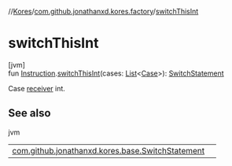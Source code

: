 //[Kores](../../index.md)/[com.github.jonathanxd.kores.factory](index.md)/[switchThisInt](switch-this-int.md)

# switchThisInt

[jvm]\
fun [Instruction](../com.github.jonathanxd.kores/-instruction/index.md).[switchThisInt](switch-this-int.md)(cases: [List](https://kotlinlang.org/api/latest/jvm/stdlib/kotlin.collections/-list/index.html)<[Case](../com.github.jonathanxd.kores.base/-case/index.md)>): [SwitchStatement](../com.github.jonathanxd.kores.base/-switch-statement/index.md)

Case [receiver](../com.github.jonathanxd.kores/-instruction/index.md) int.

## See also

jvm

| | |
|---|---|
| [com.github.jonathanxd.kores.base.SwitchStatement](../com.github.jonathanxd.kores.base/-switch-statement/index.md) |  |
